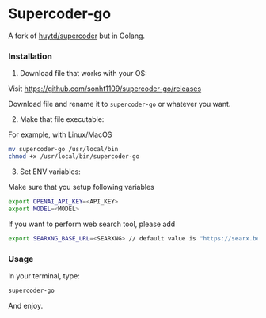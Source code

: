 # Supercoder-go
A fork of [huytd/supercoder](https://github.com/huytd/supercoder) but in Golang.

### Installation
1. Download file that works with your OS:

Visit https://github.com/sonht1109/supercoder-go/releases

Download file and rename it to `supercoder-go` or whatever you want.

2. Make that file executable:

For example, with Linux/MacOS
```bash
mv supercoder-go /usr/local/bin
chmod +x /usr/local/bin/supercoder-go
```

3. Set ENV variables:

Make sure that you setup following variables
```bash
export OPENAI_API_KEY=<API_KEY>
export MODEL=<MODEL>
```

If you want to perform web search tool, please add
```bash
export SEARXNG_BASE_URL=<SEARXNG> // default value is "https://searx.be" but it is mostly failed to call. Best choice is to self host searxng by your self.
```

### Usage
In your terminal, type:
```bash
supercoder-go
```

And enjoy.